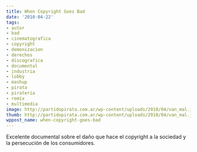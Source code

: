 ```yaml
---
title: When Copyright Goes Bad
date: '2010-04-22'
tags:
- autor
- bad
- cinematografica
- copyright
- demonizacion
- derechos
- discografica
- documental
- industria
- lobby
- mashup
- pirata
- pirateria
- remix
- multimedia
image: http://partidopirata.com.ar/wp-content/uploads/2010/04/van_mal.jpg
thumb: http://partidopirata.com.ar/wp-content/uploads/2010/04/van_mal.jpg
wppost_name: when-copyright-goes-bad
---
```


Excelente documental sobre el daño que hace el copyright a la sociedad y la persecución de los consumidores.

<object width="640" height="385" classid="clsid:d27cdb6e-ae6d-11cf-96b8-444553540000" codebase="http://download.macromedia.com/pub/shockwave/cabs/flash/swflash.cab#version=6,0,40,0"><param name="allowFullScreen" value="true" /><param name="allowscriptaccess" value="always" /><param name="src" value="http://www.youtube.com/v/euVfKj9HgWc&amp;hl=es_ES&amp;fs=1&amp;" /><param name="allowfullscreen" value="true" /><embed width="640" height="385" type="application/x-shockwave-flash" src="http://www.youtube.com/v/euVfKj9HgWc&amp;hl=es_ES&amp;fs=1&amp;" allowFullScreen="true" allowscriptaccess="always" allowfullscreen="true" /></object>
